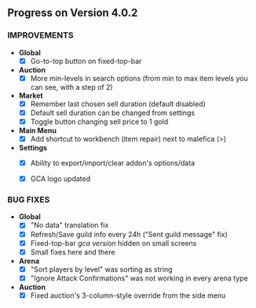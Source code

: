 
## Progress on Version 4.0.2


### IMPROVEMENTS
- **Global**
	- [x] Go-to-top button on fixed-top-bar
- **Auction**
	- [x] More min-levels in search options (from min to max item levels you can see, with a step of 2)
- **Market**
	- [x] Remember last chosen sell duration (default disabled)
	- [x] Default sell duration can be changed from settings
	- [x] Toggle button changing sell price to 1 gold
- **Main Menu**
	- [x] Add shortcut to workbench (item repair) next to malefica (>)
- **Settings**
	- [x] Ability to export/import/clear addon's options/data
	- [x] GCA logo updated


### BUG FIXES
- **Global**
	- [x] "No data" translation fix
	- [x] Refresh/Save guild info every 24h ("Sent guild message" fix)
	- [x] Fixed-top-bar _gca version_ hidden on small screens
	- [x] Small fixes here and there
- **Arena**
	- [x] "Sort players by level" was sorting as string
	- [x] "Ignore Attack Confirmations" was not working in every arena type
- **Auction**
	- [x] Fixed auction's 3-column-style override from the side menu
